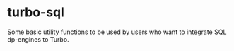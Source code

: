 # turbo-sql

Some basic utility functions to be used by users who want to integrate SQL dp-engines to Turbo.
